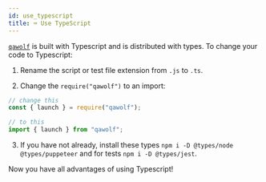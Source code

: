 ```yaml
---
id: use_typescript
title: ⌨️ Use TypeScript
---
```


[`qawolf`](api) is built with Typescript and is distributed with types. To change your code to Typescript:

1. Rename the script or test file extension from `.js` to `.ts`.

2. Change the `require("qawolf")` to an import:

```js
// change this
const { launch } = require("qawolf");

// to this
import { launch } from "qawolf";
```

3. If you have not already, install these types `npm i -D @types/node @types/puppeteer` and for tests `npm i -D @types/jest`.

Now you have all advantages of using Typescript!
